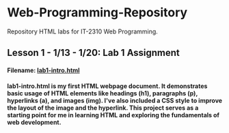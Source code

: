 # Web-Programming-Repository
Repository HTML labs for IT-2310 Web Programming.

## Lesson 1 - 1/13 - 1/20: Lab 1 Assignment
#### Filename: [lab1-intro.html](https://github.com/lmolnar25/WebProgramming/blob/main/lab1-intro.html)
#### lab1-intro.html is my first HTML webpage document. It demonstrates basic usage of HTML elements like headings (h1), paragraphs (p), hyperlinks (a), and images (img). I've also included a CSS style to improve the layout of the image and the hyperlink. This project serves as a starting point for me in learning HTML and exploring the fundamentals of web development.
